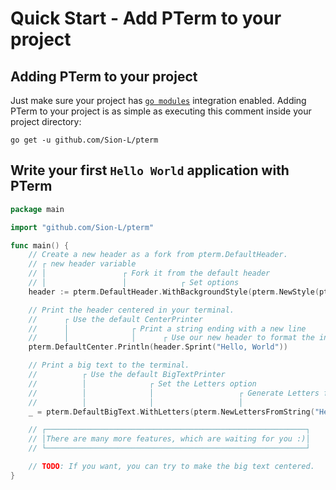 # Quick Start - Add PTerm to your project

## Adding PTerm to your project

Just make sure your project has [`go modules`]() integration enabled.
Adding PTerm to your project is as simple as executing this comment inside your project directory:

```commandline
go get -u github.com/Sion-L/pterm
```

## Write your first `Hello World` application with PTerm

```go
package main

import "github.com/Sion-L/pterm"

func main() {
	// Create a new header as a fork from pterm.DefaultHeader.
	// ┌ new header variable
	// │                 ┌ Fork it from the default header
	// │                 │            ┌ Set options
	header := pterm.DefaultHeader.WithBackgroundStyle(pterm.NewStyle(pterm.BgRed))

	// Print the header centered in your terminal.
	//      ┌ Use the default CenterPrinter
	//      │              ┌ Print a string ending with a new line
	//      │              │      ┌ Use our new header to format the input string
	pterm.DefaultCenter.Println(header.Sprint("Hello, World"))

	// Print a big text to the terminal.
	//          ┌ Use the default BigTextPrinter
	//          │              ┌ Set the Letters option
	//          │              │                   ┌ Generate Letters from string
	//          │              │                   │                            ┌ Render output to the console
	_ = pterm.DefaultBigText.WithLetters(pterm.NewLettersFromString("Hello")).Render()

	// ┌──────────────────────────────────────────────────────────┐
	// │There are many more features, which are waiting for you :)│
	// └──────────────────────────────────────────────────────────┘

	// TODO: If you want, you can try to make the big text centered.
}

```